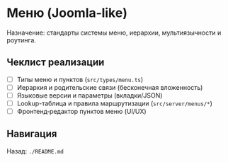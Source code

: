 # Меню (Joomla‑like)

Назначение: стандарты системы меню, иерархии, мультиязычности и роутинга.

## Чеклист реализации
- [ ] Типы меню и пунктов (`src/types/menu.ts`)
- [ ] Иерархия и родительские связи (бесконечная вложенность)
- [ ] Языковые версии и параметры (вкладки/JSON)
- [ ] Lookup-таблица и правила маршрутизации (`src/server/menus/*`)
- [ ] Фронтенд‑редактор пунктов меню (UI/UX)

## Навигация
Назад: `./README.md`